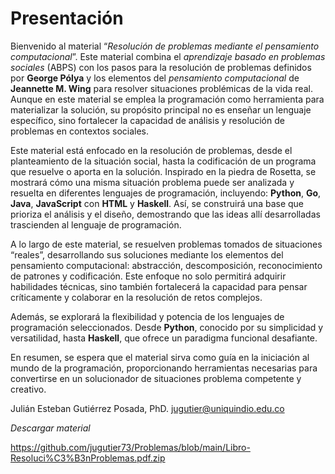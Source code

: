# Presentación

Bienvenido al material “*Resolución de problemas mediante el pensamiento computacional*”. Este material combina el *aprendizaje basado en problemas sociales* (ABPS) con los pasos para la resolución de problemas definidos por **George Pólya** y los elementos del *pensamiento computacional* de **Jeannette M. Wing** para resolver situaciones problémicas de la vida real. Aunque en este material se emplea la programación como herramienta para materializar la solución, su propósito principal no es enseñar un lenguaje específico, sino fortalecer la capacidad de análisis y resolución de problemas en contextos sociales.

Este material está enfocado en la resolución de problemas, desde el planteamiento de la situación social, hasta la codificación de un programa que resuelve o aporta en la solución. Inspirado en la piedra de Rosetta, se mostrará cómo una misma situación problema puede ser analizada y resuelta en diferentes lenguajes de programación, incluyendo: **Python**, **Go**, **Java**, **JavaScript** con **HTML** y **Haskell**. Así, se construirá una base que prioriza el análisis y el diseño, demostrando que las ideas allí desarrolladas trascienden al lenguaje de programación.

A lo largo de este material, se resuelven problemas tomados de situaciones “reales”, desarrollando sus soluciones mediante los elementos del pensamiento computacional: abstracción, descomposición, reconocimiento de patrones y codificación. Este enfoque no solo permitirá adquirir habilidades técnicas, sino también fortalecerá la capacidad para pensar críticamente y colaborar en la resolución de retos complejos.

Además, se explorará la flexibilidad y potencia de los lenguajes de programación seleccionados. Desde **Python**, conocido por su simplicidad y versatilidad, hasta **Haskell**, que ofrece un paradigma funcional desafiante. 

En resumen, se espera que el material sirva como guía en la iniciación al mundo de la programación, proporcionando herramientas necesarias para convertirse en un solucionador de situaciones problema competente y creativo. 

Julián Esteban Gutiérrez Posada, PhD.
jugutier@uniquindio.edu.co


*Descargar material*

https://github.com/jugutier73/Problemas/blob/main/Libro-Resoluci%C3%B3nProblemas.pdf.zip
